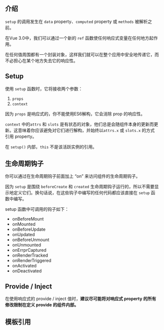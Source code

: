 ## 介绍

`setup` 的调用发生在 `data` property、`computed` property 或 `methods` 被解析之前。

在Vue 3.0中，我们可以通过一个新的 `ref` 函数使任何响应式变量在任何地方起作用。

在任何值周围都有一个封装对象，这样我们就可以在整个应用中安全地传递它，而不必担心在某个地方失去它的响应性。 

## Setup

使用 `setup` 函数时，它将接收两个参数：

1. `props`
2. `context`

因为 `props` 是响应式的，你不能使用ES6解构，它会消除 prop 的响应性。

`context` 中的`attrs` 和 `slots` 是有状态的对象，他们总是会随组件本身的更新而更新。这意味着你应该避免对它们进行解构，并始终以`attrs.x` 或 `slots.x` 的方式引用 property。

在 `setup()` 内部，`this` 不是该活跃实例的引用。

## 生命周期钩子

你可以通过在生命周期钩子前面加上 “on” 来访问组件的生命周期钩子。

因为 `setup` 是围绕 `beforeCreate` 和 `created` 生命周期钩子运行的，所以不需要显示地定义它们。换句话说，在这些钩子中编写的任何代码都应该直接在 `setup` 函数中编写。

setup 函数中可调用的钩子如下：

- onBeforeMount
- onMounted
- onBeforeUpdate
- onUpdated
- onBeforeUnmount
- onUnmounted
- onErrprCaptured
- onRenderTracked
- onRenderTriggered
- onActivated
- onDeactivated

## Provide / Inject

在使用响应式的 provide / inject 值时，**建议尽可能将对响应式 property 的所有修改限制在定义 provide 的组件内部。**

## 模板引用

